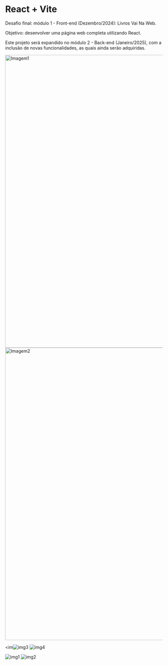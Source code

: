 # React + Vite

Desafio final: módulo 1 - Front-end (Dezembro/2024): Livros Vai Na Web.

Objetivo: desenvolver uma página web completa utilizando React.

Este projeto será expandido no módulo 2 - Back-end (Janeiro/2025), com a inclusão de novas funcionalidades, as quais ainda serão adquiridas.


<img width="934" alt="Imagem1" src="https://github.com/user-attachments/assets/c1282518-53af-4976-b139-7d72af1a0dee">
<img width="933" alt="Imagem2" src="https://github.com/user-attachments/assets/3868b073-32fa-4aa0-b167-171694cdeebd">




<im![img3](https://github.com/user-attachments/assets/07930a44-de73-4541-932a-c6aba8cc9410)
![img4](https://github.com/user-attachments/assets/b416b23e-25a7-4c26-b533-f9672606f4b3)

![img1](https://github.com/user-attachments/assets/bc872b9d-0067-415b-b04d-1a3f26d19547)
![img2](https://github.com/user-attachments/assets/15270ffb-e4d8-4dd7-8026-55f65178e4c4)














